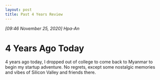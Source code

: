 ```yaml
---
layout: post
title: Past 4 Years Review
---
```


*[09:46 November 25, 2020] Hpa-An* 

# 4 Years Ago Today

4 years ago today, I dropped out of college to come back to Myanmar to begin my startup adventure. No regrets, except some nostalgic memories and vibes of Silicon Valley and friends there. 

